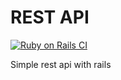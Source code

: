 # REST API

[![Ruby on Rails CI](https://github.com/Sam-2019/rest_api/actions/workflows/actions.yml/badge.svg?branch=develop)](https://github.com/Sam-2019/rest_api/actions/workflows/actions.yml)

Simple rest api with rails
